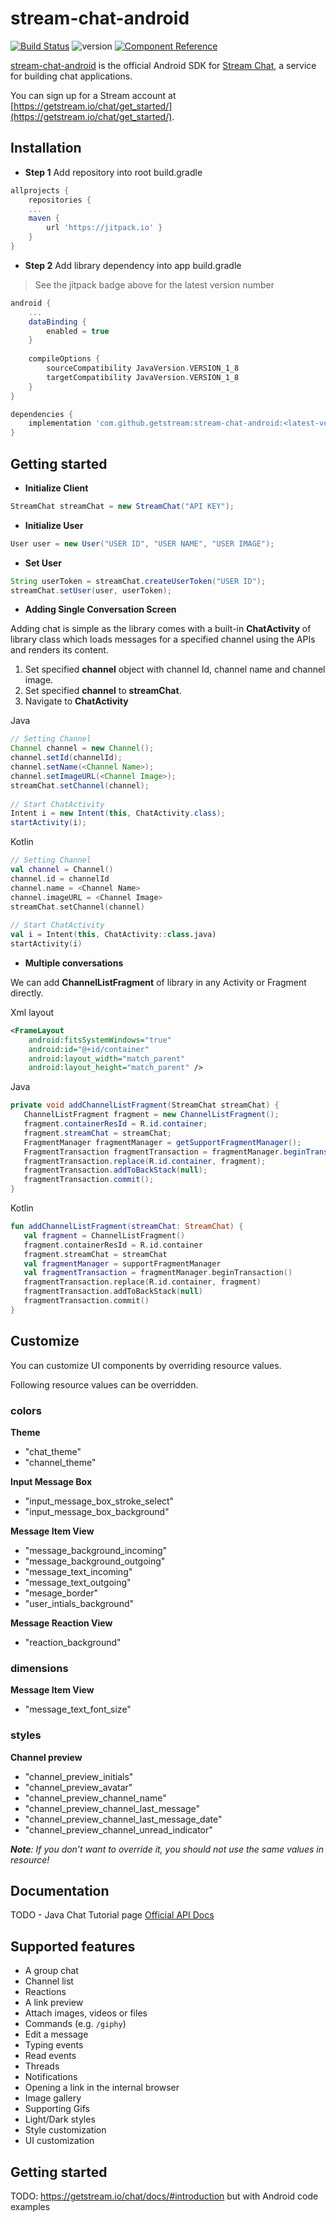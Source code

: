 # stream-chat-android

[![Build Status](https://travis-ci.com/GetStream/stream-chat-android.svg?branch=master)](https://travis-ci.com/GetStream/stream-chat-android) ![version](https://jitpack.io/v/GetStream/stream-chat-android.svg) [![Component Reference](https://img.shields.io/badge/docs-component%20reference-blue.svg)](https://getstream.github.io/stream-chat-android/)

[stream-chat-android](https://github.com/GetStream/stream-chat-android) is the official Android SDK for [Stream Chat](https://getstream.io/chat), a service for building chat applications.

You can sign up for a Stream account at [https://getstream.io/chat/get_started/](https://getstream.io/chat/get_started/).

## Installation

- **Step 1** Add repository into root build.gradle

~~~gradle
allprojects {
    repositories {
    ...
    maven {
        url 'https://jitpack.io' }
    }
}
~~~

- **Step 2** Add library dependency into app build.gradle

> See the jitpack badge above for the latest version number

~~~gradle
android {
    ...
    dataBinding {
        enabled = true
    }
	
    compileOptions {
        sourceCompatibility JavaVersion.VERSION_1_8
        targetCompatibility JavaVersion.VERSION_1_8
    }
}

dependencies {
    implementation 'com.github.getstream:stream-chat-android:<latest-version>'
}
~~~

## Getting started

- **Initialize Client**

~~~java
StreamChat streamChat = new StreamChat("API KEY");
~~~

- **Initialize User**

~~~java
User user = new User("USER ID", "USER NAME", "USER IMAGE");
~~~

- **Set User**

~~~java
String userToken = streamChat.createUserToken("USER ID");
streamChat.setUser(user, userToken);
~~~

- **Adding Single Conversation Screen**

Adding chat is simple as the library comes with a built-in **ChatActivity** of library class which loads messages for a specified channel using the APIs and renders its content.

  1. Set specified **channel** object with channel Id, channel name and channel image.
  2. Set  specified **channel** to **streamChat**.
  3. Navigate to **ChatActivity** 

 Java
~~~java
// Setting Channel
Channel channel = new Channel();
channel.setId(channelId);
channel.setName(<Channel Name>);
channel.setImageURL(<Channel Image>);
streamChat.setChannel(channel);
 
// Start ChatActivity
Intent i = new Intent(this, ChatActivity.class);
startActivity(i);
~~~

 Kotlin 
~~~kotlin
// Setting Channel
val channel = Channel()
channel.id = channelId
channel.name = <Channel Name>
channel.imageURL = <Channel Image>
streamChat.setChannel(channel)
 
// Start ChatActivity
val i = Intent(this, ChatActivity::class.java)
startActivity(i)
~~~

- **Multiple conversations**

We can add **ChannelListFragment** of library in any Activity or Fragment directly.

 Xml layout

~~~xml
<FrameLayout
    android:fitsSystemWindows="true"
    android:id="@+id/container"
    android:layout_width="match_parent"
    android:layout_height="match_parent" />	
~~~

 Java
~~~java
private void addChannelListFragment(StreamChat streamChat) {
   ChannelListFragment fragment = new ChannelListFragment(); 
   fragment.containerResId = R.id.container;
   fragment.streamChat = streamChat;
   FragmentManager fragmentManager = getSupportFragmentManager();
   FragmentTransaction fragmentTransaction = fragmentManager.beginTransaction();
   fragmentTransaction.replace(R.id.container, fragment);
   fragmentTransaction.addToBackStack(null);
   fragmentTransaction.commit();
}
~~~

 Kotlin
~~~kotlin
fun addChannelListFragment(streamChat: StreamChat) {
   val fragment = ChannelListFragment()
   fragment.containerResId = R.id.container
   fragment.streamChat = streamChat
   val fragmentManager = supportFragmentManager
   val fragmentTransaction = fragmentManager.beginTransaction()
   fragmentTransaction.replace(R.id.container, fragment)
   fragmentTransaction.addToBackStack(null)
   fragmentTransaction.commit()
}
~~~

## Customize

You can customize UI components by overriding resource values.

Following resource values can be overridden. 

### colors
**Theme**
- "chat_theme"
- "channel_theme"
 
**Input Message Box**
- "input_message_box_stroke_select"
- "input_message_box_background"
 
**Message Item View**
- "message_background_incoming"
- "message_background_outgoing"
- "message_text_incoming"
- "message_text_outgoing"
- "mesage_border"
- "user_intials_background"
 
**Message Reaction View**
- "reaction_background"

### dimensions
**Message Item View**
- "message_text_font_size"

### styles
**Channel preview**
- "channel_preview_initials"
- "channel_preview_avatar"
- "channel_preview_channel_name"
- "channel_preview_channel_last_message"
- "channel_preview_channel_last_message_date"
- "channel_preview_channel_unread_indicator"

***Note**: If you don’t want to override it, you should not use the same values in resource!*


## Documentation

TODO - Java Chat Tutorial page
[Official API Docs](https://getstream.io/chat/docs)

## Supported features

- A group chat
- Channel list
- Reactions
- A link preview
- Attach images, videos or files
- Commands (e.g. `/giphy`)
- Edit a message
- Typing events
- Read events
- Threads
- Notifications
- Opening a link in the internal browser
- Image gallery
- Supporting Gifs
- Light/Dark styles
- Style customization
- UI customization

## Getting started


TODO: https://getstream.io/chat/docs/#introduction but with Android code examples
